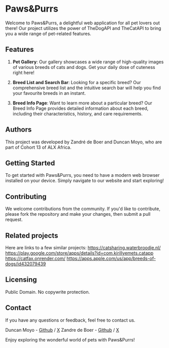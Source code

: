 # Paws&Purrs

Welcome to Paws&Purrs, a delightful web application for all pet lovers out there! Our project utilizes the power of TheDogAPI and TheCatAPI to bring you a wide range of pet-related features.

## Features

1. **Pet Gallery**: Our gallery showcases a wide range of high-quality images of various breeds of cats and dogs. Get your daily dose of cuteness right here!

2. **Breed List and Search Bar**: Looking for a specific breed? Our comprehensive breed list and the intuitive search bar will help you find your favourite breeds in an instant.

3. **Breed Info Page**: Want to learn more about a particular breed? Our Breed Info Page provides detailed information about each breed, including their characteristics, history, and care requirements.

## Authors

This project was developed by Zandré de Boer and Duncan Moyo, who are part of Cohort 13 of ALX Africa.

## Getting Started

To get started with Paws&Purrs, you need to have a modern web browser installed on your device. Simply navigate to our website and start exploring!

## Contributing

We welcome contributions from the community. If you'd like to contribute, please fork the repository and make your changes, then submit a pull request.

## Related projects

Here are links to a few similar projects:
https://catsharing.waterbroodje.nl/
https://play.google.com/store/apps/details?id=com.kirillyemets.catapp
https://catfax.onrender.com/
https://apps.apple.com/us/app/breeds-of-dogs/id432079439

## Licensing

Public Domain. No copywrite protection.

## Contact

If you have any questions or feedback, feel free to contact us.

Duncan Moyo - [Github](https://github.com/DuncanMoyo) / [X](https://twitter.com/moyoduncan2)
Zandre de Boer - [Github](https://github.com/F1R3BLAZ3) / [X](https://twitter.com/ZandreDeBoer)

Enjoy exploring the wonderful world of pets with Paws&Purrs!
